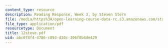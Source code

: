 ```yaml
---
content_type: resource
description: Reading Response, Week 3, by Steven Stern
file: /media/https%3A/open-learning-course-data-rc.s3.amazonaws.com/sts-035-the-history-of-computing-spring-2004/abc074f44786c893d20c306f0b4de429_12steve.pdf
file_type: application/pdf
resourcetype: Document
title: 12steve.pdf
uid: abc074f4-4786-c893-d20c-306f0b4de429
---
```

